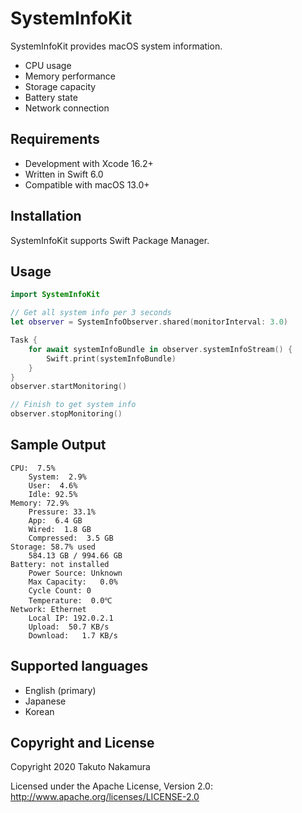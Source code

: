 # SystemInfoKit

SystemInfoKit provides macOS system information.

- CPU usage
- Memory performance
- Storage capacity
- Battery state
- Network connection

## Requirements

- Development with Xcode 16.2+
- Written in Swift 6.0
- Compatible with macOS 13.0+

## Installation

SystemInfoKit supports Swift Package Manager.

## Usage

```swift
import SystemInfoKit

// Get all system info per 3 seconds
let observer = SystemInfoObserver.shared(monitorInterval: 3.0)

Task {
    for await systemInfoBundle in observer.systemInfoStream() {
        Swift.print(systemInfoBundle)
    }
}
observer.startMonitoring()

// Finish to get system info
observer.stopMonitoring()
```

## Sample Output

```console
CPU:  7.5%
    System:  2.9%
    User:  4.6%
    Idle: 92.5%
Memory: 72.9%
    Pressure: 33.1%
    App:  6.4 GB
    Wired:  1.8 GB
    Compressed:  3.5 GB
Storage: 58.7% used
    584.13 GB / 994.66 GB
Battery: not installed
    Power Source: Unknown
    Max Capacity:   0.0%
    Cycle Count: 0
    Temperature:  0.0℃
Network: Ethernet
    Local IP: 192.0.2.1
    Upload:  50.7 KB/s
    Download:   1.7 KB/s
```

## Supported languages

- English (primary)
- Japanese
- Korean

## Copyright and License

Copyright 2020 Takuto Nakamura

Licensed under the Apache License, Version 2.0: http://www.apache.org/licenses/LICENSE-2.0
